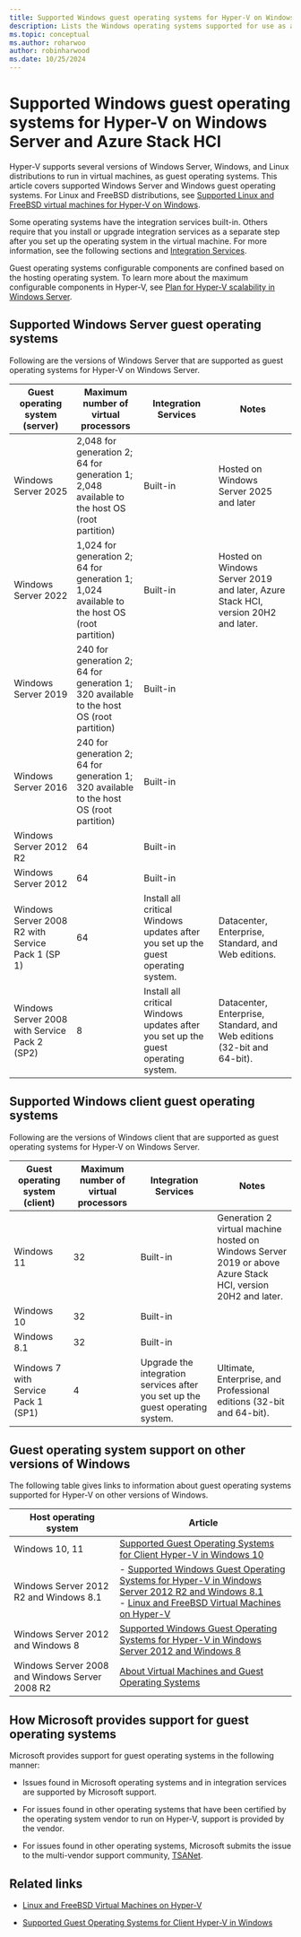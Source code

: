 ```yaml
---
title: Supported Windows guest operating systems for Hyper-V on Windows Server and Azure Stack HCI
description: Lists the Windows operating systems supported for use as a guest in a virtual machine. Also gives links to similar articles for previous versions of Hyper-V.
ms.topic: conceptual
ms.author: roharwoo
author: robinharwood
ms.date: 10/25/2024
---
```

# Supported Windows guest operating systems for Hyper-V on Windows Server and Azure Stack HCI

Hyper-V supports several versions of Windows Server, Windows, and Linux distributions to run in virtual machines, as guest operating systems. This article covers supported Windows Server and Windows guest operating systems. For Linux and FreeBSD distributions, see [Supported Linux and FreeBSD virtual machines for Hyper-V on Windows](Supported-Linux-and-FreeBSD-virtual-machines-for-Hyper-V-on-Windows.md).

Some operating systems have the integration services built-in. Others require that you install or upgrade integration services as a separate step after you set up the operating system in the virtual machine. For more information, see the following sections and [Integration Services](/virtualization/hyper-v-on-windows/reference/integration-services).

Guest operating systems configurable components are confined based on the hosting operating system. To learn more about the maximum configurable components in Hyper-V, see [Plan for Hyper-V scalability in Windows Server](plan/plan-hyper-v-scalability-in-windows-server.md).

## Supported Windows Server guest operating systems

Following are the versions of Windows Server that are supported as guest operating systems for Hyper-V on Windows Server.

|Guest operating system (server)|Maximum number of virtual processors|Integration Services|Notes|
|-------------------------------------|----------------------------------------|------------------------|---------|
|Windows Server 2025 |2,048 for generation 2;<br>64 for generation 1;<br>2,048 available to the host OS (root partition)|Built-in| Hosted on Windows Server 2025 and later |
|Windows Server 2022 |1,024 for generation 2;<br>64 for generation 1;<br>1,024 available to the host OS (root partition)|Built-in| Hosted on Windows Server 2019 and later, Azure Stack HCI, version 20H2 and later.|
|Windows Server 2019 |240 for generation 2;<br>64 for generation 1;<br>320 available to the host OS (root partition)|Built-in||
|Windows Server 2016 |240 for generation 2;<br>64 for generation 1;<br>320 available to the host OS (root partition)|Built-in||
|Windows Server 2012 R2 |64|Built-in||
|Windows Server 2012 |64|Built-in||
|Windows Server 2008 R2 with Service Pack 1 (SP 1)|64|Install all critical Windows updates after you set up the guest operating system.|Datacenter, Enterprise, Standard, and Web editions.|
|Windows Server 2008 with Service Pack 2 (SP2)|8|Install all critical Windows updates after you set up the guest operating system.|Datacenter, Enterprise, Standard, and Web editions (32-bit and 64-bit).|

## Supported Windows client guest operating systems

Following are the versions of Windows client that are supported as guest operating systems for Hyper-V on Windows Server.

| Guest operating system (client) | Maximum number of virtual processors | Integration Services | Notes |
|--|--|--|--|
| Windows 11 | 32 | Built-in | Generation 2 virtual machine hosted on Windows Server 2019 or above <br/> Azure Stack HCI, version 20H2 and later. |
| Windows 10 | 32 | Built-in |  |
| Windows 8.1 | 32 | Built-in |  |
| Windows 7 with Service Pack 1 (SP1) | 4 | Upgrade the integration services after you set up the guest operating system. | Ultimate, Enterprise, and Professional editions (32-bit and 64-bit). |

## Guest operating system support on other versions of Windows

The following table gives links to information about guest operating systems supported for Hyper-V on other versions of Windows.

|Host operating system|Article|
|-------------------------|---------|
|Windows 10, 11|[Supported Guest Operating Systems for Client Hyper-V in Windows 10](/virtualization/hyper-v-on-windows/about/supported-guest-os)|
|Windows Server 2012 R2 and Windows 8.1|-   [Supported Windows Guest Operating Systems for Hyper-V in Windows Server 2012 R2 and Windows 8.1](/previous-versions/windows/it-pro/windows-server-2012-R2-and-2012/dn792027(v=ws.11))<br />-   [Linux and FreeBSD Virtual Machines on Hyper-V](Supported-Linux-and-FreeBSD-virtual-machines-for-Hyper-V-on-Windows.md)|
|Windows Server 2012 and Windows 8|[Supported Windows Guest Operating Systems for Hyper-V in Windows Server 2012 and Windows 8](/previous-versions/windows/it-pro/windows-server-2012-R2-and-2012/dn792028(v=ws.11))|
|Windows Server 2008 and Windows Server 2008 R2|[About Virtual Machines and Guest Operating Systems](/previous-versions/windows/it-pro/windows-server-2008-R2-and-2008/cc794868(v=ws.10))|

## How Microsoft provides support for guest operating systems

Microsoft provides support for guest operating systems in the following manner:

- Issues found in Microsoft operating systems and in integration services are supported by Microsoft support.

- For issues found in other operating systems that have been certified by the operating system vendor to run on Hyper-V, support is provided by the vendor.

- For issues found in other operating systems, Microsoft submits the issue to the multi-vendor support community, [TSANet](https://www.tsanet.org/).

## Related links

- [Linux and FreeBSD Virtual Machines on Hyper-V](Supported-Linux-and-FreeBSD-virtual-machines-for-Hyper-V-on-Windows.md)

- [Supported Guest Operating Systems for Client Hyper-V in Windows](/virtualization/hyper-v-on-windows/about/supported-guest-os)
